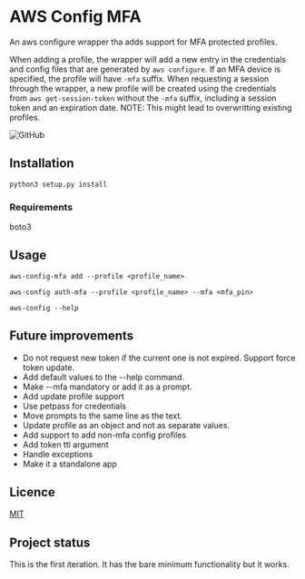 <!-- Name -->
# AWS Config MFA

<!-- Description -->
An aws configure wrapper tha adds support for MFA protected profiles.

When adding a profile, the wrapper will add a new entry in the credentials and config files
that are generated by `aws configure`. If an MFA device is specified, the profile will have
`-mfa` suffix. When requesting a session through the wrapper, a new profile will be created
using the credentials from `aws get-session-token` without the `-mfa` suffix, including 
a session token and an expiration date.
NOTE: This might lead to overwritting existing profiles.

<!-- Badges -->
![GitHub](https://img.shields.io/github/license/gpetrousis/foodjammingui.svg)

<!-- Visuals -->

<!-- Installation -->
## Installation
`python3 setup.py install`
<!-- 	Requirements -->
### Requirements
boto3

<!-- Usage -->
## Usage
`aws-config-mfa add --profile <profile_name>`

`aws-config auth-mfa --profile <profile_name> --mfa <mfa_pin>`

`aws-config --help`

<!-- Roadmap -->
## Future improvements
- Do not request new token if the current one is not expired. Support force token update.
- Add default values to the --help command.
- Make --mfa mandatory or add it as a prompt.
- Add update profile support
- Use petpass for credentials
- Move prompts to the same line as the text.
- Update profile as an object and not as separate values.
- Add support to add non-mfa config profiles
- Add token ttl argument
- Handle exceptions
- Make it a standalone app

<!-- Authors/Aknowldement -->

<!-- Licence -->
## Licence
[MIT](LICENCE)

<!-- Project status -->
## Project status
This is the first iteration. It has the bare minimum functionality but it works.
